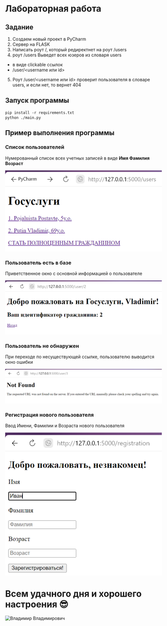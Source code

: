 # Лабораторная работа

## Задание

1) Создаем новый проект в PyCharm
2) Сервер на FLASK
3) Написать роут /, который редиректнет на роут /users
4) роут /users Выведет всех юзеров из словаря users
- в виде clickable ссылок
- <url>/user/<username или id>
5) Роут /user/<username или id> проверит пользователя в словаре users, и если нет, то вернет 404

## Запуск программы

```
pip install -r requirements.txt
python ./main.py
```

## Пример выполнения программы

### Список пользователей
Нумерованный список всех учетных записей в виде **Имя Фамилия Возраст**

![Список пользователей](/Images/ul.png)

### Пользователь есть в базе
Приветственное окно с основной информацией о пользователе

![Пользователь есть в базе](/Images/put.png)

### Пользователь не обнаружен
При переходе по несуществующей ссылке, пользователю выводится окно ошибки

![Пользователь не обнаружен](/Images/err.png)

### Регистрация нового пользователя
Ввод Имени, Фамилии и Возраста нового пользователя

![Регистрация](/Images/reg.png)



# Всем удачного дня и хорошего настроения :sunglasses:

![Владимир Владимирович](https://afon-ru.com/files/jpg/Vladimir-Putin.jpg)
